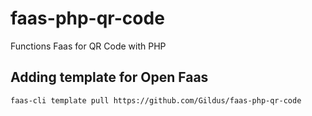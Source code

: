 # faas-php-qr-code
Functions Faas for QR Code with PHP

## Adding template for Open Faas

```
faas-cli template pull https://github.com/Gildus/faas-php-qr-code
```

